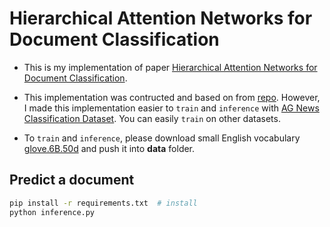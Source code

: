 # Hierarchical Attention Networks for Document Classification

- This is my implementation of paper [Hierarchical Attention Networks for Document Classification](https://www.cs.cmu.edu/~./hovy/papers/16HLT-hierarchical-attention-networks.pdf).

- This implementation was contructed and based on from [repo](https://github.com/uvipen/Hierarchical-attention-networks-pytorch). However, I made this implementation easier to ``train`` and ``inference`` with [AG News Classification Dataset](https://www.kaggle.com/datasets/amananandrai/ag-news-classification-dataset). You can easily ``train`` on other datasets.

- To ``train`` and ``inference``, please download small English vocabulary [glove.6B.50d](https://www.kaggle.com/datasets/watts2/glove6b50dtxt) and push it into __data__ folder.

## Predict a document
```bash
pip install -r requirements.txt  # install
python inference.py
```